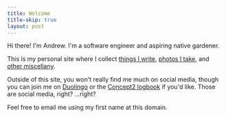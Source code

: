 ```yaml
---
title: Welcome
title-skip: true
layout: post
---
```


Hi there! I'm Andrew. I'm a software engineer and aspiring native gardener.

This is my personal site where I collect [things I write](/journal), [photos I take](/photos), and [other miscellany](/experiments). 

Outside of this site, you won't really find me much on social media, though you can join me on [Duolingo](https://www.duolingo.com/profile/axion-universe) or the [Concept2 logbook](https://log.concept2.com/profile/2015678) if you'd like. Those are social media, right? ...right?

Feel free to email me using my first name at this domain.